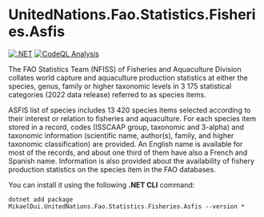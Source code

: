 # UnitedNations.Fao.Statistics.Fisheries.Asfis
[![.NET](https://github.com/mikaeldui/united-nations-fao-fisheries-asfis-dotnet/actions/workflows/dotnet.yml/badge.svg)](https://github.com/mikaeldui/united-nations-fao-fisheries-asfis-dotnet/actions/workflows/dotnet.yml)
[![CodeQL Analysis](https://github.com/mikaeldui/united-nations-fao-fisheries-asfis-dotnet/actions/workflows/codeql-analysis.yml/badge.svg)](https://github.com/mikaeldui/united-nations-fao-fisheries-asfis-dotnet/actions/workflows/codeql-analysis.yml)

The FAO Statistics Team (NFISS) of Fisheries and Aquaculture Division collates world capture and aquaculture production statistics at either the species, genus, family or higher taxonomic levels in 3 175 statistical categories (2022 data release) referred to as species items.

ASFIS list of species includes 13 420 species items selected according to their interest or relation to fisheries and aquaculture. 
For each species item stored in a record, codes (ISSCAAP group, taxonomic and 3-alpha) and taxonomic information (scientific name, author(s), family, and higher taxonomic classification) are provided. 
An English name is available for most of the records, and about one third of them have also a French and Spanish name. 
Information is also provided about the availability of fishery production statistics on the species item in the FAO databases.

You can install it using the following **.NET CLI** command:

    dotnet add package MikaelDui.UnitedNations.Fao.Statistics.Fisheries.Asfis --version *

